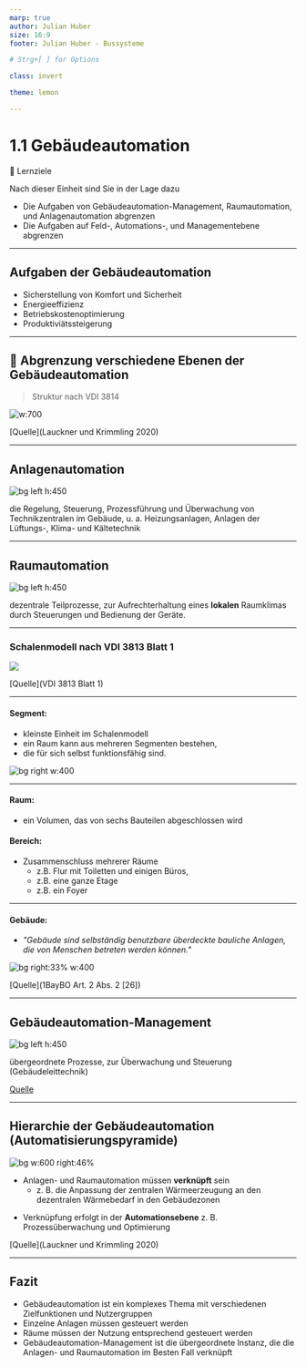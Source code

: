```yaml
---
marp: true
author: Julian Huber
size: 16:9
footer: Julian Huber - Bussysteme

# Strg+[ ] for Options

class: invert

theme: lemon

---
```


<!-- paginate: true -->

# 1.1 Gebäudeautomation


🎯 Lernziele

Nach dieser Einheit sind Sie in der Lage dazu

* Die Aufgaben von Gebäudeautomation-Management, Raumautomation, und Anlagenautomation abgrenzen
* Die Aufgaben auf Feld-, Automations-, und Managementebene abgrenzen

---

## Aufgaben der Gebäudeautomation

* Sicherstellung von Komfort und Sicherheit
* Energieeffizienz
* Betriebskostenoptimierung
* Produktiviätssteigerung

---

## 🧠 Abgrenzung verschiedene Ebenen der Gebäudeautomation

>Struktur nach VDI 3814

![w:700](images/Sktruktur_Gebäudeautomation.png)

[Quelle](Lauckner und Krimmling 2020)

---

## Anlagenautomation

![bg left h:450](images/IMG-20221020-WA0000.jpg)

die Regelung, Steuerung, Prozessführung und Überwachung von Technikzentralen im Gebäude, u. a. Heizungsanlagen, Anlagen der Lüftungs-, Klima- und Kältetechnik

---

## Raumautomation

![bg left h:450](images/101795855_df05da5cc6.jpg)

dezentrale Teilprozesse, zur Aufrechterhaltung eines **lokalen** Raumklimas durch Steuerungen und Bedienung der Geräte.

---

### Schalenmodell nach VDI 3813 Blatt 1

![](images/Schalenmodell.png)

[Quelle](VDI 3813 Blatt 1)

---

#### Segment: 
* kleinste Einheit im Schalenmodell
* ein Raum kann aus mehreren Segmenten bestehen,
* die für sich selbst funktionsfähig sind.

![bg right w:400](images/gal_grossraumbuero-5.2216203.jpg)

---

#### Raum: 

* ein Volumen, das von sechs Bauteilen abgeschlossen wird

#### Bereich:
* Zusammenschluss mehrerer Räume 
  * z.B. Flur mit Toiletten und einigen Büros, 
  * z.B. eine ganze Etage
  * z.B. ein Foyer

---

#### Gebäude:

* *"Gebäude sind selbständig benutzbare überdeckte bauliche Anlagen, die von Menschen betreten werden können."*

![bg right:33% w:400](images/epidaurus-amphitheater_1.jpg)

[Quelle](1BayBO Art. 2 Abs. 2 [26])

---

## Gebäudeautomation-Management

![bg left h:450](images/385167_1_En_9_Fig3_HTML.png)

übergeordnete Prozesse, zur Überwachung und Steuerung (Gebäudeleittechnik)

[Quelle](https://link.springer.com/chapter/10.1007/978-3-319-25876-8_9)

---

## Hierarchie der Gebäudeautomation (Automatisierungspyramide)


![bg w:600 right:46%](images/HierarchischeGliederungderFunktionenderGebäudeautomation.png)


- Anlagen- und Raumautomation müssen **verknüpft** sein
    - z. B. die Anpassung der zentralen Wärmeerzeugung an den dezentralen Wärmebedarf in den Gebäudezonen
* Verknüpfung erfolgt in der **Automationsebene**  z. B. Prozessüberwachung und  Optimierung


[Quelle](Lauckner und Krimmling 2020)

---

## Fazit

* Gebäudeautomation ist ein komplexes Thema mit verschiedenen Zielfunktionen und Nutzergruppen
* Einzelne Anlagen müssen gesteuert werden
* Räume müssen der Nutzung entsprechend gesteuert werden
* Gebäudeautomation-Management ist die übergeordnete Instanz, die die Anlagen- und Raumautomation im Besten Fall verknüpft